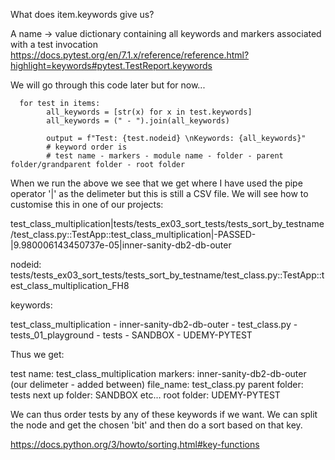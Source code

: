 What does item.keywords give us?

A name -> value dictionary containing all keywords and markers associated with a test invocation <https://docs.pytest.org/en/7.1.x/reference/reference.html?highlight=keywords#pytest.TestReport.keywords>

We will go through this code later but for now...

```
  for test in items:
        all_keywords = [str(x) for x in test.keywords]
        all_keywords = (" - ").join(all_keywords)

        output = f"Test: {test.nodeid} \nKeywords: {all_keywords}"
        # keyword order is
        # test name - markers - module name - folder - parent folder/grandparent folder - root folder
```

When we run the above we see that we get where I have used the pipe operator '|' as the delimeter but this is still a CSV file. We will see how to customise this in one of our projects:

test_class_multiplication|tests/tests_ex03_sort_tests/tests_sort_by_testname/test_class.py::TestApp::test_class_multiplication|-PASSED-|9.980006143450737e-05|inner-sanity-db2-db-outer  


nodeid: 
tests/tests_ex03_sort_tests/tests_sort_by_testname/test_class.py::TestApp::test_class_multiplication_FH8

keywords: 

test_class_multiplication - inner-sanity-db2-db-outer - test_class.py - tests_01_playground - tests - SANDBOX -  UDEMY-PYTEST

Thus we get:

test name:        test_class_multiplication
markers:          inner-sanity-db2-db-outer (our delimeter - added between)
file_name:        test_class.py
parent folder:    tests
next up folder:  SANDBOX etc...
root folder:      UDEMY-PYTEST

We can thus order tests by any of these keywords if we want. We can split the node and get the chosen   'bit' and then do a sort based on that key.

https://docs.python.org/3/howto/sorting.html#key-functions